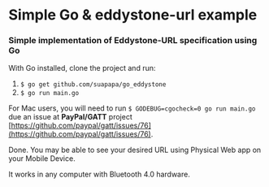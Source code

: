 # Simple Go & eddystone-url example

### Simple implementation of Eddystone-URL specification using Go ###

With Go installed, clone the project and run:

1. ```$ go get github.com/suapapa/go_eddystone```
2. ```$ go run main.go```  

For Mac users, you will need to run ```$ GODEBUG=cgocheck=0 go run main.go``` due an issue at **PayPal/GATT** project [https://github.com/paypal/gatt/issues/76](https://github.com/paypal/gatt/issues/76).  

Done. You may be able to see your desired URL using Physical Web app on your Mobile Device.

It works in any computer with Bluetooth 4.0 hardware.